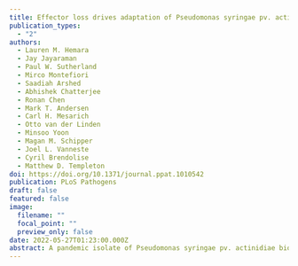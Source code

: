 ```yaml
---
title: Effector loss drives adaptation of Pseudomonas syringae pv. actinidiae biovar 3 to Actinidia arguta
publication_types:
  - "2"
authors:
  - Lauren M. Hemara
  - Jay Jayaraman
  - Paul W. Sutherland
  - Mirco Montefiori
  - Saadiah Arshed
  - Abhishek Chatterjee
  - Ronan Chen
  - Mark T. Andersen
  - Carl H. Mesarich
  - Otto van der Linden
  - Minsoo Yoon
  - Magan M. Schipper
  - Joel L. Vanneste
  - Cyril Brendolise
  - Matthew D. Templeton
doi: https://doi.org/10.1371/journal.ppat.1010542
publication: PLoS Pathogens
draft: false
featured: false
image:
  filename: ""
  focal_point: ""
  preview_only: false
date: 2022-05-27T01:23:00.000Z
abstract: A pandemic isolate of Pseudomonas syringae pv. actinidiae biovar 3 (Psa3) has devastated kiwifruit orchards growing cultivars of Actinidia chinensis. In contrast, A. arguta (kiwiberry) is not a host of Psa3. Resistance is mediated via effector-triggered immunity, as demonstrated by induction of the hypersensitive response in infected A. arguta leaves, observed by microscopy and quantified by ion-leakage assays. Isolates of Psa3 that cause disease in A. arguta have been isolated and analyzed, revealing a 51 kb deletion in the exchangeable effector locus (EEL). This natural EEL-mutant isolate and strains with synthetic knockouts of the EEL were more virulent in A. arguta plantlets than wild-type Psa3. Screening of a complete library of Psa3 effector knockout strains identified increased growth in planta for knockouts of four effectors - AvrRpm1a, HopF1c, HopZ5a, and the EEL effector HopAW1a - suggesting a resistance response in A. arguta. Hypersensitive response (HR) assays indicate that three of these effectors trigger a host species-specific HR. A Psa3 strain with all four effectors knocked out escaped host recognition, but a cumulative increase in bacterial pathogenicity and virulence was not observed. These avirulence effectors can be used in turn to identify the first cognate resistance genes in Actinidia for breeding durable resistance into future kiwifruit cultivars.
---
```

